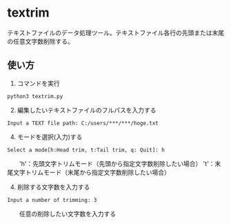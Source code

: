 # textrim
テキストファイルのデータ処理ツール。テキストファイル各行の先頭または末尾の任意文字数削除する。

## 使い方
1. コマンドを実行
```
python3 textrim.py
```
2. 編集したいテキストファイルのフルパスを入力する
```
Input a TEXT file path: C:/users/***/***/hoge.txt
```

4. モードを選択(入力)する
```
Select a mode[h:Head trim, t:Tail trim, q: Quit]: h
```
　　'h'：先頭文字トリムモード（先頭から指定文字数削除したい場合）
    't'：末尾文字トリムモード（末尾から指定文字数削除したい場合）

4. 削除する文字数を入力する
```
Input a number of trimming: 3
```
　　任意の削除したい文字数を入力する
